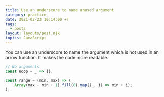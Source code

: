 ```yaml
---
title: Use an underscore to name unused argument
category: practice
date: 2021-02-23 10:14:00 +7
tags:
  - posts
layout: layouts/post.njk
topics: JavaScript
---
```


You can use an underscore to name the argument which is not used in an arrow function. It makes the code more readable.

```js
// No arguments
const noop = _ => {};

const range = (min, max) => (
    Array(max - min + 1).fill(0).map((_, i) => min + i);
);
```